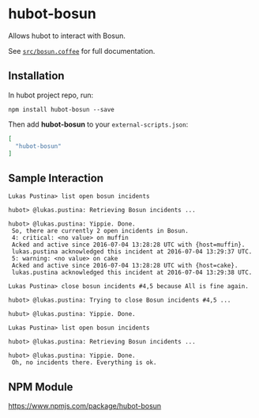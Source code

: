 # hubot-bosun

Allows hubot to interact with Bosun.

See [`src/bosun.coffee`](src/bosun.coffee) for full documentation.

## Installation

In hubot project repo, run:

`npm install hubot-bosun --save`

Then add **hubot-bosun** to your `external-scripts.json`:

```json
[
  "hubot-bosun"
]
```

## Sample Interaction

```
Lukas Pustina> list open bosun incidents

hubot> @lukas.pustina: Retrieving Bosun incidents ...

hubot> @lukas.pustina: Yippie. Done.
 So, there are currently 2 open incidents in Bosun.
 4: critical: <no value> on muffin
 Acked and active since 2016-07-04 13:28:28 UTC with {host=muffin}.
 lukas.pustina acknowledged this incident at 2016-07-04 13:29:37 UTC.
 5: warning: <no value> on cake
 Acked and active since 2016-07-04 13:28:28 UTC with {host=cake}.
 lukas.pustina acknowledged this incident at 2016-07-04 13:29:38 UTC.

Lukas Pustina> close bosun incidents #4,5 because All is fine again.

hubot> @lukas.pustina: Trying to close Bosun incidents #4,5 ...

hubut> @lukas.pustina: Yippie. Done.

Lukas Pustina> list open bosun incidents

hubot> @lukas.pustina: Retrieving Bosun incidents ...

hubot> @lukas.pustina: Yippie. Done.
 Oh, no incidents there. Everything is ok.
```

## NPM Module

https://www.npmjs.com/package/hubot-bosun
